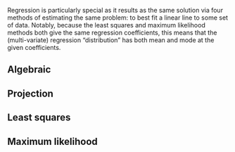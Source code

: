 Regression is particularly special as it results as the same solution via four methods of estimating the same problem: to best fit a linear line to some set of data. Notably, because the least squares and maximum likelihood methods both give the same regression coefficients, this means that the (multi-variate) regression “distribution” has both mean and mode at the given coefficients.

## Algebraic

## Projection

## Least squares

## Maximum likelihood
